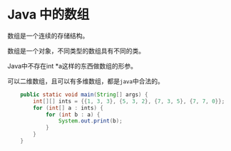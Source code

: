 # Java 中的数组

数组是一个连续的存储结构。

数组是一个对象，不同类型的数组具有不同的类。

Java中不存在int *a这样的东西做数组的形参。

可以二维数组，且可以有多维数组，都是`java`​中合法的。

```java
    public static void main(String[] args) {
        int[][] ints = {{1, 3, 3}, {5, 3, 2}, {7, 3, 5}, {7, 7, 0}};
        for (int[] a : ints) {
            for (int b : a) {
                System.out.print(b);
            }
        }
    }
```

‍
